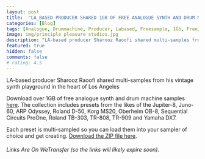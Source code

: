 ```yaml
---
layout: post
title:  "LA_BASED PRODUCER SHARED 1GB OF FREE ANALOGUE SYNTH AND DRUM MACHINE SAMPLES"
categories: [Blog]
tags: [Analogue, Drummachine, Producer, Labased, Freesample, 1Gb, Free]
image: img/principle pleasure studios.jpg
description: "LA-based producer Sharooz Raoofi shared multi-samples from his vintage synth playground in the heart of Los Angeles "
featured: true
hidden: false
comments: false
# rating: 4.5
---
```


LA-based producer Sharooz Raoofi shared multi-samples from his vintage synth playground in the heart of Los Angeles

Download over 1GB of free analogue synth and drum machine samples [here](https://we.tl/t-DbzMefRwvZ). The collection includes presets from the likes of the Jupiter-8, Juno-60, ARP Odyssey, Roland D-50, Korg MS20, Oberheim OB-8, Sequential Circuits ProOne, Roland TB-303, TR-808, TR-909 and Yamaha DX7. 

Each preset is multi-sampled so you can load them into your sampler of choice and get creating. [Download the ZIP file here](https://we.tl/t-DbzMefRwvZ).

###### Links Are On WeTransfer (so the links will likely expire soon).